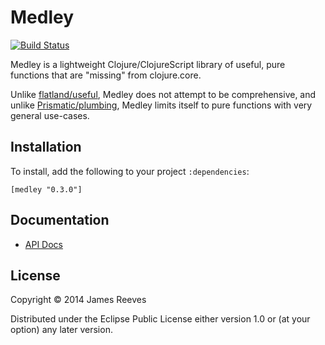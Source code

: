 # Medley

[![Build Status](https://travis-ci.org/weavejester/medley.svg?branch=master)](https://travis-ci.org/weavejester/medley)

Medley is a lightweight Clojure/ClojureScript library of useful, pure
functions that are "missing" from clojure.core.

Unlike [flatland/useful][1], Medley does not attempt to be
comprehensive, and unlike [Prismatic/plumbing][2], Medley limits
itself to pure functions with very general use-cases.

[1]: https://github.com/flatland/useful
[2]: https://github.com/prismatic/plumbing

## Installation

To install, add the following to your project `:dependencies`:

    [medley "0.3.0"]

## Documentation

* [API Docs](http://weavejester.github.io/medley/medley.core.html)

## License

Copyright © 2014 James Reeves

Distributed under the Eclipse Public License either version 1.0 or (at
your option) any later version.

